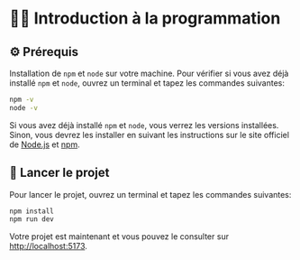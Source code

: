 # 🧑‍💻 Introduction à la programmation

## ⚙️ Prérequis

Installation de `npm` et `node` sur votre machine.
Pour vérifier si vous avez déjà installé `npm` et `node`, ouvrez un terminal et tapez les commandes suivantes:

```bash
npm -v
node -v
```

Si vous avez déjà installé `npm` et `node`, vous verrez les versions installées. Sinon, vous devrez les installer en suivant les instructions sur le site officiel de [Node.js](https://nodejs.org/) et [npm](https://www.npmjs.com/).

## 🚀 Lancer le projet

Pour lancer le projet, ouvrez un terminal et tapez les commandes suivantes:

```bash
npm install
npm run dev
```

Votre projet est maintenant et vous pouvez le consulter sur [http://localhost:5173](http://localhost:5173).
